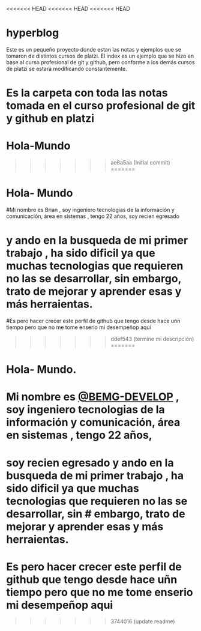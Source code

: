 <<<<<<< HEAD
<<<<<<< HEAD
<<<<<<< HEAD
# hyperblog
Este es un pequeño proyecto donde estan las notas y ejemplos que se tomaron de distintos cursos de platzi.
El index es un ejemplo que se hizo en base al curso profesional de git y github, pero conforme a los demás cursos de platzi  se estará modificando constantemente.

Es la carpeta con toda las notas tomada en el curso profesional de git y github en platzi
=======
# Hola-Mundo
>>>>>>> ae8a5aa (Initial commit)
=======
# Hola- Mundo
#Mi  nombre es Brian , soy ingeniero tecnologias de la  información  y comunicación, área en sistemas , tengo 22 años,  soy recien egresado
# y ando en la busqueda de mi primer trabajo , ha sido dificil ya que muchas tecnologias que requieren no las se desarrollar, sin embargo, trato de mejorar y aprender esas y más herraientas.
#Es pero hacer crecer este perfil de github que tengo desde  hace uñn tiempo pero que no me tome enserio mi desempeñop aqui
>>>>>>> ddef543 (termine mi descripción)
=======
# Hola- Mundo.

# Mi  nombre es <a href="beacons.ai/bemg_develop">@BEMG-DEVELOP</a> , soy ingeniero tecnologias de la  información  y comunicación, área en sistemas , tengo 22 años,
# soy recien egresado y ando en la busqueda de mi primer trabajo , ha sido dificil ya que muchas tecnologias que requieren no las se desarrollar, sin # embargo, trato de mejorar y aprender esas y más herraientas.

# Es pero hacer crecer este perfil de github que tengo desde  hace uñn tiempo pero que no me tome enserio mi desempeñop aqui
>>>>>>> 3744016 (update readme)
